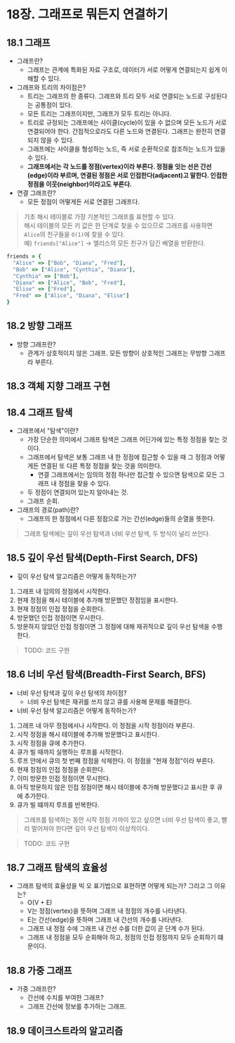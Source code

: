 # 18장. 그래프로 뭐든지 연결하기

## 18.1 그래프

- 그래프란?
  - 그래프는 관계에 특화된 자료 구조로, 데이터가 서로 어떻게 연결되는지 쉽게 이해할 수 있다.
- 그래프와 트리의 차이점은?
  - 트리는 그래프의 한 종류다. 그래프와 트리 모두 서로 연결되는 노드로 구성된다는 공통점이 있다.
  - 모든 트리는 그래프이지만, 그래프가 모두 트리는 아니다.
  - 트리로 규정되는 그래프에는 사이클(cycle)이 있을 수 없으며 모든 노드가 서로 연결되어야 한다. 간접적으로라도 다른 노드와 연결된다. 그래프는 완전히 연결되지 않을 수 있다.
  - 그래프에는 사이클을 형성하는 노드, 즉 서로 순환적으로 참조하는 노드가 있을 수 있다.
  - **그래프에서는 각 노드를 정점(vertex)이라 부른다. 정점을 잇는 선은 간선(edge)이라 부르며, 연결된 정점은 서로 인접한다(adjacent)고 말한다. 인접한 정점을 이웃(neighbor)이라고도 부른다.**
- 연결 그래프란?
  - 모든 정점이 어떻게든 서로 연결된 그래프다.

> 기초 해시 테이블로 가장 기본적인 그래프를 표현할 수 있다. <br>
> 해시 테이블의 모든 키 값은 한 단계로 찾을 수 있으므로 그래프를 사용하면 `Alice`의 친구들을 `O(1)`에 찾을 수 있다. <br>
> 예) `friends["Alice"]` -> 앨리스의 모든 친구가 담긴 배열을 반환한다.

```ruby
friends = {
  "Alice" => ["Bob", "Diana", "Fred"],
  "Bob" => ["Alice", "Cynthia", "Diana"],
  "Cynthia" => ["Bob"],
  "Diana" => ["Alice", "Bob", "Fred"],
  "Elise" => ["Fred"],
  "Fred" => ["Alice", "Diana", "Elise"]
}
```

## 18.2 방향 그래프

- 방향 그래프란?
  - 관계가 상호적이지 않은 그래프. 모든 방향이 상호적인 그래프는 무방향 그래프라 부른다.

## 18.3 객체 지향 그래프 구현

## 18.4 그래프 탐색

- 그래프에서 "탐색"이란?
  - 가장 단순한 의미에서 그래프 탐색은 그래프 어딘가에 있는 특정 정점을 찾는 것이다.
  - 그래프에서 탐색은 보통 그래프 내 한 정점에 접근할 수 있을 때 그 정점과 어떻게든 연결된 또 다른 특정 정점을 찾는 것을 의미한다.
    - 연결 그래프에서는 임의의 정점 하나만 접근할 수 있으면 탐색으로 모든 그래프 내 정점을 찾을 수 있다.
  - 두 정점이 연결되어 있는지 알아내는 것.
  - 그래프 순회.
- 그래프의 경로(path)란?
  - 그래프의 한 정점에서 다른 정점으로 가는 간선(edge)들의 순열을 뜻한다.

> 그래프 탐색에는 깊이 우선 탐색과 너비 우선 탐색, 두 방식이 널리 쓰인다.

## 18.5 깊이 우선 탐색(Depth-First Search, DFS)

- 깊이 우선 탐색 알고리즘은 어떻게 동작하는가?

1. 그래프 내 임의의 정점에서 시작한다.
2. 현재 정점을 해시 테이블에 추가해 방문했던 정점임을 표시한다.
3. 현재 정점의 인접 정점을 순회한다.
4. 방문했던 인접 정점이면 무시한다.
5. 방문하지 않았던 인접 정점이면 그 정점에 대해 재귀적으로 깊이 우선 탐색을 수행한다.

> TODO: 코드 구현

## 18.6 너비 우선 탐색(Breadth-First Search, BFS)

- 너비 우선 탐색과 깊이 우선 탐색의 차이점?
  - 너비 우선 탐색은 재귀를 쓰지 않고 큐를 사용해 문제를 해결한다.
- 너비 우선 탐색 알고리즘은 어떻게 동작하는가?

1. 그래프 내 아무 정점에서나 시작한다. 이 정점을 시작 정점이라 부른다.
2. 시작 정점을 해시 테이블에 추가해 방문했다고 표시한다.
3. 시작 정점을 큐에 추가한다.
4. 큐가 빌 때까지 실행하는 루프를 시작한다.
5. 루프 안에서 큐의 첫 번째 정점을 삭제한다. 이 정점을 "현재 정점"이라 부른다.
6. 현재 정점의 인접 정점을 순회한다.
7. 이미 방문한 인접 정점이면 무시한다.
8. 아직 방문하지 않은 인접 정점이면 해시 테이블에 추가해 방문했다고 표시한 후 큐에 추가한다.
9. 큐가 빌 떄까지 루프를 반복한다.

> 그래프를 탐색하는 동안 시작 정점 가까이 있고 싶으면 너비 우선 탐색이 좋고, 빨리 멀어져야 한다면 깊이 우선 탐색이 이상적이다.

> TODO: 코드 구현

## 18.7 그래프 탐색의 효율성

- 그래프 탐색의 효율성을 빅 오 표기법으로 표현하면 어떻게 되는가? 그리고 그 이유는?
  - O(V + E)
  - V는 정점(vertex)을 뜻하며 그래프 내 정점의 개수를 나타낸다.
  - E는 간선(edge)을 뜻하며 그래프 내 간선의 개수를 나타낸다.
  - 그래프 내 정점 수에 그래프 내 간선 수를 더한 값이 곧 단계 수가 된다.
  - 그래프 내 정점을 모두 순회해야 하고, 정점의 인접 정점까지 모두 순회하기 떄문이다.

## 18.8 가중 그래프

- 가중 그래프란?
  - 간선에 수치를 부여한 그래프?
  - 그래프 간선에 정보를 추가하는 그래프.

## 18.9 데이크스트라의 알고리즘

